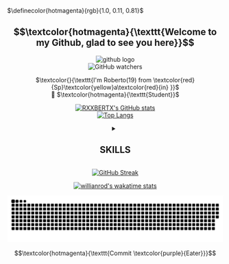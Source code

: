 $\definecolor{hotmagenta}{rgb}{1.0, 0.11, 0.81}$


##  $$\textcolor{hotmagenta}{\texttt{Welcome to my Github, glad to see you here}}$$

<div align="center">
  <img src=https://www.svgrepo.com/download/439171/github.svg height="40" width="52" alt="github logo"  /> <br>
  <img alt="GitHub watchers" src="https://visitor-badge.laobi.icu/badge?page_id=rxxbertx.rxxbertx&%22">
</div>


<p align="center">  $\textcolor{}{\texttt{I'm Roberto(19) from \textcolor{red}{Sp}\textcolor{yellow}a\textcolor{red}{in}  }}$ <br>
  🔭   $\textcolor{hotmagenta}{\texttt{Student}}$   </p>



<div align="center">


  [![RXXBERTX's GitHub stats](https://github-readme-stats-r.vercel.app/api?username=Rxxbertx&show_icons=true&theme=synthwave&count_private=true&hide_border=true)]()
  <br>
  [![Top Langs](https://github-readme-stats-r.vercel.app/api/top-langs/?username=Rxxbertx&theme=synthwave&layout=compact&count_private=true&hide_border=true&langs_count=10&size_weight=0.5&count_weight=0.5&custom_title=Most+used+languages++{in+Repos})]()

  
<details>
  <summary><h2>SKILLS</h2></summary>
  <details>
    <summary>Systems knowledge</summary>

    <picture>
    <source
      srcset="https://cdn.jsdelivr.net/gh/devicons/devicon/icons/apple/apple-original.svg"
      media="(prefers-color-scheme: light)"/>
    <source
      srcset="https://www.svgrepo.com/download/303484/apple1-logo.svg"
      media="(prefers-color-scheme: dark)"/>    
     <img src="https://cdn.jsdelivr.net/gh/devicons/devicon/icons/apple/apple-original.svg" height="40" width="52" alt="apple logo"/>
    </picture>
      <img src="https://cdn.jsdelivr.net/gh/devicons/devicon/icons/android/android-original.svg" height="40" width="52" alt="android logo"/>
      <img src="https://cdn.jsdelivr.net/gh/devicons/devicon/icons/ubuntu/ubuntu-plain.svg" height="40" width="52" alt="ubuntu logo"/>
      <img src="https://cdn.jsdelivr.net/gh/devicons/devicon/icons/windows8/windows8-original.svg" height="40" width="52" alt="windows8 logo"/>

    </details>
  
  <details>
  <summary>Languages and Tools</summary>
      <img src="https://cdn.jsdelivr.net/gh/devicons/devicon/icons/cplusplus/cplusplus-original.svg" height="40" width="52" alt="cplusplus logo"  />
    <img src="https://cdn.jsdelivr.net/gh/devicons/devicon/icons/csharp/csharp-original.svg" height="40" width="52" alt="csharp logo"  />
    <img src="https://cdn.jsdelivr.net/gh/devicons/devicon/icons/swift/swift-original.svg" height="40" width="52" alt="swift logo"  />
    <img src="https://cdn.jsdelivr.net/gh/devicons/devicon/icons/java/java-original.svg" height="40" width="52" alt="java logo"  />
    <img src="https://cdn.jsdelivr.net/gh/devicons/devicon/icons/css3/css3-original.svg" height="40" width="52" alt="css3 logo"  />
    <img src="https://cdn.jsdelivr.net/gh/devicons/devicon/icons/html5/html5-original.svg" height="40" width="52" alt="html5 logo"  />
    <img src="https://cdn.jsdelivr.net/gh/devicons/devicon/icons/laravel/laravel-plain.svg" height="40" width="52" alt="laravel logo"  />
    <picture>
  <source
    srcset="https://cdn.jsdelivr.net/gh/devicons/devicon/icons/microsoftsqlserver/microsoftsqlserver-plain-wordmark.svg"
    media="(prefers-color-scheme: light)"/>
  <source
    srcset=https://www.freeiconspng.com/thumbs/sql-server-icon-png/sql-server-icon-png-1.png
    media="(prefers-color-scheme: dark)"/>    
   <img src="https://cdn.jsdelivr.net/gh/devicons/devicon/icons/microsoftsqlserver/microsoftsqlserver-plain-wordmark.svg" height="40" width="52" alt="microsoftsqlserver logo"  />
  </picture>
    <img src="https://cdn.jsdelivr.net/gh/devicons/devicon/icons/tailwindcss/tailwindcss-plain.svg" height="40" width="52" alt="tailwindcss logo"  />
    <img src="https://cdn.jsdelivr.net/gh/devicons/devicon/icons/trello/trello-plain.svg" height="40" width="52" alt="trello logo"  />
  </details>
    
</details>

</div>

<div align="center">
  
  [![GitHub Streak](https://streak-stats.demolab.com?user=Rxxbertx&theme=synthwave&hide_border=true&border_radius=11.6&date_format=j%20M%5B%20Y%5D&mode=weekly&fire=EB5100)](https://git.io/streak-stats)  
  
  [![willianrod's wakatime stats](https://github-readme-stats.vercel.app/api/wakatime?username=Rxxbertx&range=all_time&theme=synthwave&custom_title=Coding&layout=compact&hide_border=true)](https://wakatime.com/@Rxxbertx)
    
</div>

<div align="center">

  <picture>
  <source media="(prefers-color-scheme: dark)" srcset="https://raw.githubusercontent.com/getlost01/getlost01/output/github-contribution-grid-snake-dark.svg">
  <source media="(prefers-color-scheme: light)" srcset="https://raw.githubusercontent.com/getlost01/getlost01/output/github-contribution-grid-snake.svg">
  <img alt="github contribution grid snake animation" src="https://raw.githubusercontent.com/getlost01/getlost01/output/github-contribution-grid-snake.svg">
  </picture> 

  $$\textcolor{hotmagenta}{\texttt{Commit \textcolor{purple}{Eater}}}$$
  
</div>


